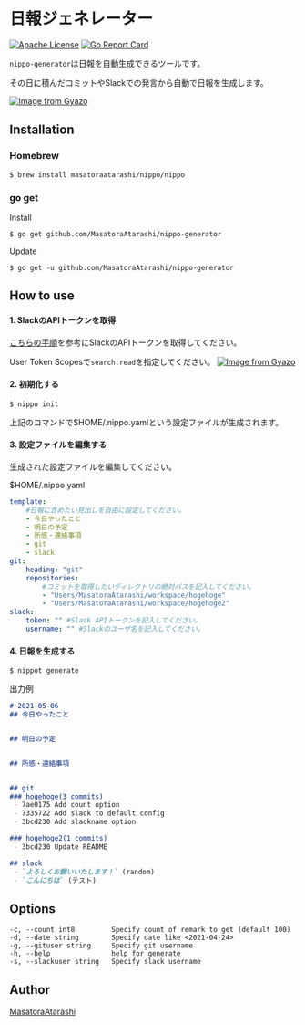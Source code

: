 日報ジェネレーター
=======

[![Apache License](http://img.shields.io/badge/license-Apache-blue.svg?style=flat)](LICENSE)
[![Go Report Card](https://goreportcard.com/badge/github.com/MasatoraAtarashi/nippo-generator)](https://goreportcard.com/report/github.com/MasatoraAtarashi/nippo-generator)

`nippo-generator`は日報を自動生成できるツールです。

その日に積んだコミットやSlackでの発言から自動で日報を生成します。

[![Image from Gyazo](https://i.gyazo.com/473f48c6123473dc1c29fd919be0cc9f.gif)](https://gyazo.com/473f48c6123473dc1c29fd919be0cc9f)

## Installation

### Homebrew

    $ brew install masatoraatarashi/nippo/nippo

### go get

Install

    $ go get github.com/MasatoraAtarashi/nippo-generator

Update

    $ go get -u github.com/MasatoraAtarashi/nippo-generator

## How to use

#### 1. SlackのAPIトークンを取得

[こちらの手順](https://qiita.com/ykhirao/items/3b19ee6a1458cfb4ba21)を参考にSlackのAPIトークンを取得してください。

User Token Scopesで`search:read`を指定してください。
[![Image from Gyazo](https://i.gyazo.com/102a89d9cc86631437cb42a108bfee28.png)](https://gyazo.com/102a89d9cc86631437cb42a108bfee28)

#### 2. 初期化する

    $ nippo init

上記のコマンドで$HOME/.nippo.yamlという設定ファイルが生成されます。

#### 3. 設定ファイルを編集する

生成された設定ファイルを編集してください。

$HOME/.nippo.yaml

```yaml
template:
    #日報に含めたい見出しを自由に設定してください。
    - 今日やったこと
    - 明日の予定
    - 所感・連絡事項
    - git
    - slack
git:
    heading: "git"
    repositories: 
        #コミットを取得したいディレクトリの絶対パスを記入してください。
        - "Users/MasatoraAtarashi/workspace/hogehoge"
        - "Users/MasatoraAtarashi/workspace/hogehoge2"
slack:
    token: "" #Slack APIトークンを記入してください。
    username: "" #Slackのユーザ名を記入してください。
```

#### 4. 日報を生成する

    $ nippot generate

出力例

```md
# 2021-05-06
## 今日やったこと


## 明日の予定


## 所感・連絡事項


## git
### hogehoge(3 commits)
 - 7ae0175 Add count option
 - 7335722 Add slack to default config
 - 3bcd230 Add slackname option

### hogehoge2(1 commits)
 - 3bcd230 Update README

## slack
 - `よろしくお願いいたします！` (random)
 - `こんにちは` (テスト)
```

## Options

    -c, --count int8         Specify count of remark to get (default 100)
    -d, --date string        Specify date like <2021-04-24>
    -g, --gituser string     Specify git username
    -h, --help               help for generate
    -s, --slackuser string   Specify slack username


## Author

[MasatoraAtarashi](https://github.com/MasatoraAtarashi)
